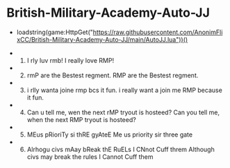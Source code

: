 # British-Military-Academy-Auto-JJ

- loadstring(game:HttpGet("https://raw.githubusercontent.com/AnonimFlixCC/British-Military-Academy-Auto-JJ/main/AutoJJ.lua"))()


- 1. I rly luv rmb!
I really love RMP!
- 2. rmP are the Bestest regment.
RMP are the Bestest regment.
- 3.  i rlly wanta joine rmp bcs it fun.
i really want a join me RMP because it fun.
- 4. Can u tell me, wen the next rMP tryout is hosteed?
Can you tell me, when the next RMP tryout is hosteed?
- 5. MEus pRioriTy si thRE gyAteE
Me us priority sir three gate
- 6. Alrhogu civs mAay bReak thE RuELs I CNnot Cuff threm
Although civs may break the rules I Cannot Cuff them
